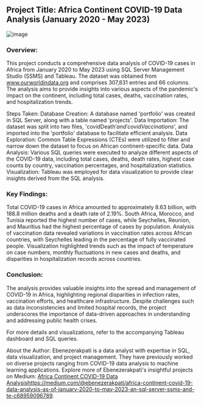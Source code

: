 ## Project Title: Africa Continent COVID-19 Data Analysis (January 2020 - May 2023)

![image](https://github.com/akpatiudo/covid19/assets/118566096/4278116a-731c-4de5-b220-29e0490aa420)

### Overview:
This project conducts a comprehensive data analysis of COVID-19 cases in Africa from January 2020 to May 2023 using SQL Server Management Studio (SSMS) and Tableau. The dataset was obtained from www.ourworldindata.org and comprises 307,831 entries and 66 columns. The analysis aims to provide insights into various aspects of the pandemic's impact on the continent, including total cases, deaths, vaccination rates, and hospitalization trends.

Steps Taken:
Database Creation: A database named 'portfolio' was created in SQL Server, along with a table named 'projects'.
Data Importation: The dataset was split into two files, 'covidDeath$' and 'covidVaccinations$', and imported into the 'portfolio' database to facilitate efficient analysis.
Data Exploration: Common Table Expressions (CTEs) were utilized to filter and narrow down the dataset to focus on African continent-specific data.
Data Analysis: Various SQL queries were executed to analyze different aspects of the COVID-19 data, including total cases, deaths, death rates, highest case counts by country, vaccination percentages, and hospitalization statistics.
Visualization: Tableau was employed for data visualization to provide clear insights derived from the SQL analysis.

### Key Findings:
Total COVID-19 cases in Africa amounted to approximately 8.63 billion, with 188.8 million deaths and a death rate of 2.19%.
South Africa, Morocco, and Tunisia reported the highest number of cases, while Seychelles, Reunion, and Mauritius had the highest percentage of cases by population.
Analysis of vaccination data revealed variations in vaccination rates across African countries, with Seychelles leading in the percentage of fully vaccinated people.
Visualization highlighted trends such as the impact of temperature on case numbers, monthly fluctuations in new cases and deaths, and disparities in hospitalization records across countries.

### Conclusion:
The analysis provides valuable insights into the spread and management of COVID-19 in Africa, highlighting regional disparities in infection rates, vaccination efforts, and healthcare infrastructure. Despite challenges such as data inconsistencies and limited hospital records, the project underscores the importance of data-driven approaches in understanding and addressing public health crises.

For more details and visualizations, refer to the accompanying Tableau dashboard and SQL queries.

About the Author:
Ebenezerakpati is a data analyst with expertise in SQL, data visualization, and project management. They have previously worked on diverse projects ranging from COVID-19 data analysis to machine learning applications. Explore more of Ebenezerakpati's insightful projects on Medium: [Africa Continent COVID-19 Data Analysis](https://medium.com/@ebenezerakpati/africa-continent-covid-19-data-analysis-as-of-january-2020-to-may-2023-an-sql-server-ssms-and-te-c68959096789)https://medium.com/@ebenezerakpati/africa-continent-covid-19-data-analysis-as-of-january-2020-to-may-2023-an-sql-server-ssms-and-te-c68959096789.




